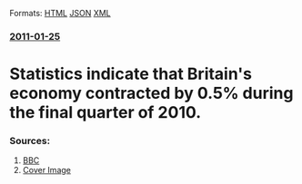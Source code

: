 
Formats: [HTML](/news/2011/01/25/statistics-indicate-that-britain-s-economy-contracted-by-0-5-during-the-final-quarter-of-2010.html)  [JSON](/news/2011/01/25/statistics-indicate-that-britain-s-economy-contracted-by-0-5-during-the-final-quarter-of-2010.json)  [XML](/news/2011/01/25/statistics-indicate-that-britain-s-economy-contracted-by-0-5-during-the-final-quarter-of-2010.xml)  

### [2011-01-25](/news/2011/01/25/index.md)

##### 
# Statistics indicate that Britain's economy contracted by 0.5% during the final quarter of 2010. 




### Sources:

1. [BBC](http://www.bbc.co.uk/news/business-12272717)
1. [Cover Image](http://www.bbc.co.uk/news/special/2015/newsspec_10857/bbc_news_logo.png?cb=1)

